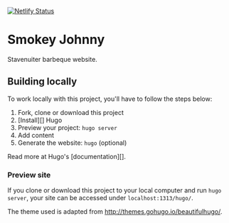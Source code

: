 [![Netlify Status](https://api.netlify.com/api/v1/badges/a1b263d1-d795-455a-954b-e43dc59b609c/deploy-status)](https://app.netlify.com/sites/stavenuiter/deploys)

# Smokey Johnny

Stavenuiter barbeque website.

## Building locally

To work locally with this project, you'll have to follow the steps below:

1. Fork, clone or download this project
1. [Install][] Hugo
1. Preview your project: `hugo server`
1. Add content
1. Generate the website: `hugo` (optional)

Read more at Hugo's [documentation][].

### Preview site

If you clone or download this project to your local computer and run `hugo server`,
your site can be accessed under `localhost:1313/hugo/`.

The theme used is adapted from http://themes.gohugo.io/beautifulhugo/.
